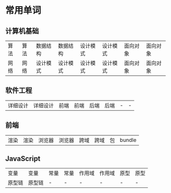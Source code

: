 <!--
 * @Author: SilvesterChiao
 * @Date: 2020-07-20 16:21:31
 * @LastEditors: SilvesterChiao
 * @LastEditTime: 2020-07-21 09:55:02
-->

# 常用单词

## 计算机基础

<table>
  <tbody>
    <tr>
      <td>算法</td>
      <td>算法</td>
      <td>数据结构</td>
      <td>数据结构</td>
      <td>设计模式</td>
      <td>设计模式</td>
      <td>面向对象</td>
      <td>面向对象</td>
    </tr>
    <tr>
      <td>网络</td>
      <td>网络</td>
      <td>设计模式</td>
      <td>设计模式</td>
      <td>设计模式</td>
      <td>设计模式</td>
      <td>面向对象</td>
      <td>面向对象</td>
    </tr>
  </tbody>
</table>

## 软件工程

<table>
  <tbody>
    <tr>
      <td>详细设计</td>
      <td>详细设计</td>
      <td>前端</td>
      <td>前端</td>
      <td>后端</td>
      <td>后端</td>
      <td>-</td>
      <td>-</td>
    </tr>
  </tbody>
</table>

## 前端

<table>
  <tbody>
    <tr>
      <td>渲染</td>
      <td>渲染</td>
      <td>浏览器</td>
      <td>浏览器</td>
      <td>跨域</td>
      <td>跨域</td>
      <td>包</td>
      <td>bundle</td>
    </tr>
  </tbody>
</table>

## JavaScript

<table>
  <tbody>
    <tr>
      <td>变量</td>
      <td>变量</td>
      <td>常量</td>
      <td>常量</td>
      <td>作用域</td>
      <td>作用域</td>
      <td>原型</td>
      <td>原型</td>
    </tr>
    <tr>
      <td>原型链</td>
      <td>原型链</td>
      <td>-</td>
      <td>-</td>
      <td>-</td>
      <td>-</td>
      <td>-</td>
      <td>-</td>
    </tr>
  </tbody>
</table>
